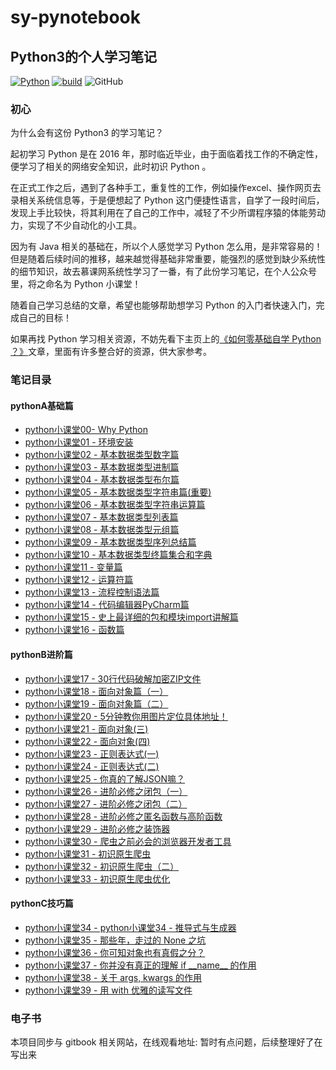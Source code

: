 # sy-pynotebook

## Python3的个人学习笔记

[![Python](https://img.shields.io/badge/python-v3.6%2B-blue.svg)](https://www.python.org/)
[![build](https://img.shields.io/badge/build-passing-green.svg)](https://github.com/unlimitbladeworks/sy-pynotebook)
![GitHub](https://img.shields.io/github/license/mashape/apistatus.svg)


### 初心

为什么会有这份 Python3 的学习笔记？

起初学习 Python 是在 2016 年，那时临近毕业，由于面临着找工作的不确定性，便学习了相关的网络安全知识，此时初识 Python 。

在正式工作之后，遇到了各种手工，重复性的工作，例如操作excel、操作网页去录相关系统信息等，于是便想起了 Python 这门便捷性语言，自学了一段时间后，发现上手比较快，将其利用在了自己的工作中，减轻了不少所谓程序猿的体能劳动力，实现了不少自动化的小工具。

因为有 Java 相关的基础在，所以个人感觉学习 Python 怎么用，是非常容易的！但是随着后续时间的推移，越来越觉得基础非常重要，能强烈的感觉到缺少系统性的细节知识，故去慕课网系统性学习了一番，有了此份学习笔记，在个人公众号里，将之命名为 Python 小课堂！

随着自己学习总结的文章，希望也能够帮助想学习 Python 的入门者快速入门，完成自己的目标！

如果再找 Python 学习相关资源，不妨先看下主页上的[《如何零基础自学 Python ？》](./%E5%A6%82%E4%BD%95%E9%9B%B6%E5%9F%BA%E7%A1%80%E8%87%AA%E5%AD%A6%20Python%20%EF%BC%9F.md)文章，里面有许多整合好的资源，供大家参考。

### 笔记目录


#### pythonA基础篇

 - [python小课堂00- Why Python](./pythonA基础篇/python小课堂00%20-%20Why%20Python.md)
 - [python小课堂01 - 环境安装](./pythonA基础篇/python小课堂01%20-%20环境安装.md)
 - [python小课堂02 - 基本数据类型数字篇](./pythonA基础篇/python小课堂02%20-%20基本数据类型数字篇.md)
 - [python小课堂03 - 基本数据类型进制篇](./pythonA基础篇/python小课堂03%20-%20基本数据类型进制篇.md)
 - [python小课堂04 - 基本数据类型布尔篇](./pythonA基础篇/python小课堂04%20-%20基本数据类型布尔篇.md)
 - [python小课堂05 - 基本数据类型字符串篇\(重要\)](./pythonA基础篇/python小课堂05%20-%20基本数据类型字符串篇(重要).md)
 - [python小课堂06 - 基本数据类型字符串运算篇](./pythonA基础篇/python小课堂06%20-%20基本数据类型字符串运算篇.md)
 - [python小课堂07 - 基本数据类型列表篇](./pythonA基础篇/python小课堂07%20-%20基本数据类型列表篇.md)
 - [python小课堂08 - 基本数据类型元组篇](./pythonA基础篇/python小课堂08%20-%20基本数据类型元组篇.md)
 - [python小课堂09 - 基本数据类型序列总结篇](./pythonA基础篇/python小课堂09%20-%20基本数据类型序列总结篇.md)
 - [python小课堂10 - 基本数据类型终篇集合和字典](./pythonA基础篇/python小课堂10%20-%20基本数据类型终篇集合和字典.md)
 - [python小课堂11 - 变量篇](./pythonA基础篇/python小课堂11%20-%20变量篇.md)
 - [python小课堂12 - 运算符篇](./pythonA基础篇/python小课堂12%20-%20运算符篇.md)
 - [python小课堂13 - 流程控制语法篇](./pythonA基础篇/python小课堂13%20-%20流程控制语法篇.md)
 - [python小课堂14 - 代码编辑器PyCharm篇](./pythonA基础篇/python小课堂14%20-%20代码编辑器PyCharm篇.md)
 - [python小课堂15 - 史上最详细的包和模块import讲解篇](./pythonA基础篇/python小课堂15%20-%20史上最详细的包和模块import讲解篇.md)
 - [python小课堂16 - 函数篇](./pythonA基础篇/python小课堂16%20-%20函数篇.md)
                                                                 
                                                        
                                                                 
#### pythonB进阶篇    
                                            
 - [python小课堂17 - 30行代码破解加密ZIP文件](./pythonB进阶篇/python小课堂17%20-%2030行代码破解加密ZIP文件.md)
 - [python小课堂18 - 面向对象篇（一）](./pythonB进阶篇/python小课堂18%20-%20面向对象篇（一）.md)
 - [python小课堂19 - 面向对象篇（二）](./pythonB进阶篇/python小课堂19%20-%20面向对象篇（二）.md)
 - [python小课堂20 - 5分钟教你用图片定位具体地址！](./pythonB进阶篇/python小课堂20%20-%205分钟教你用图片定位具体地址！.md)
 - [python小课堂21 - 面向对象(三)](./pythonB进阶篇/python小课堂21%20-%20面向对象(三).md)
 - [python小课堂22 - 面向对象(四)](./pythonB进阶篇/python小课堂22%20-%20面向对象(四).md)
 - [python小课堂23 - 正则表达式(一)](./pythonB进阶篇/python小课堂23%20-%20正则表达式(一).md)
 - [python小课堂24 - 正则表达式(二)](./pythonB进阶篇/python小课堂24%20-%20正则表达式(二).md)
 - [python小课堂25 - 你真的了解JSON嘛？](./pythonB进阶篇/python小课堂25%20-%20你真的了解JSON嘛？.md)
 - [python小课堂26 - 进阶必修之闭包（一）](./pythonB进阶篇/python小课堂26%20-%20进阶必修之闭包（一）.md)
 - [python小课堂27 - 进阶必修之闭包（二）](./pythonB进阶篇/python小课堂27%20-%20进阶必修之闭包（二）.md)
 - [python小课堂28 - 进阶必修之匿名函数与高阶函数](./pythonB进阶篇/python小课堂28%20-%20进阶必修之匿名函数与高阶函数.md)
 - [python小课堂29 - 进阶必修之装饰器](./pythonB进阶篇/python小课堂29%20-%20进阶必修之装饰器.md)
 - [python小课堂30 - 爬虫之前必会的浏览器开发者工具](./pythonB进阶篇/python小课堂30%20-%20爬虫之前必会的浏览器开发者工具.md)
 - [python小课堂31 - 初识原生爬虫](./pythonB进阶篇/python小课堂31%20-%20初识原生爬虫.md)
 - [python小课堂32 - 初识原生爬虫（二）](./pythonB进阶篇/python小课堂32%20-%20初识原生爬虫（二）.md)
 - [python小课堂33 - 初识原生爬虫优化](./pythonB进阶篇/python小课堂33%20-%20初识原生爬虫优化.md)



#### pythonC技巧篇

 - [python小课堂34 - python小课堂34 - 推导式与生成器](./pythonC技巧篇/python小课堂34%20-%20推导式与生成器.md)
 - [python小课堂35 - 那些年，走过的 None 之坑](./pythonC技巧篇/python小课堂35%20-%20那些年，走过的%20None%20之坑.md)
 - [python小课堂36 - 你可知对象也有真假之分？](./pythonC技巧篇/python小课堂36%20-%20你可知对象也有真假之分？.md)
 - [python小课堂37 - 你并没有真正的理解 if \_\_name\_\_ 的作用](./pythonC技巧篇/python小课堂37%20-%20你并没有真正的理解%20if%20__name__%20的作用.md)
 - [python小课堂38 - 关于 args, kwargs 的作用](./pythonC技巧篇/python小课堂38%20-%20关于%20args,%20kwargs%20的作用.md)
 - [python小课堂39 - 用 with 优雅的读写文件](./pythonC技巧篇/python小课堂39%20-%20用%20with%20优雅的读写文件.md)


### 电子书
本项目同步与 gitbook 相关网站，在线观看地址: 暂时有点问题，后续整理好了在写出来